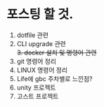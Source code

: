 # 포스팅 할 것.  

1. dotfile 관련  
2. CLI upgrade 관련  
~~3. docker 설치 및 명령어 관련~~  
4. git 명령어 정리  
5. LINUX 명령어 정리  
6. Life에 gbc 주차별로 느낀점?
7. unity 프로젝트
8. 고스트 프로젝트